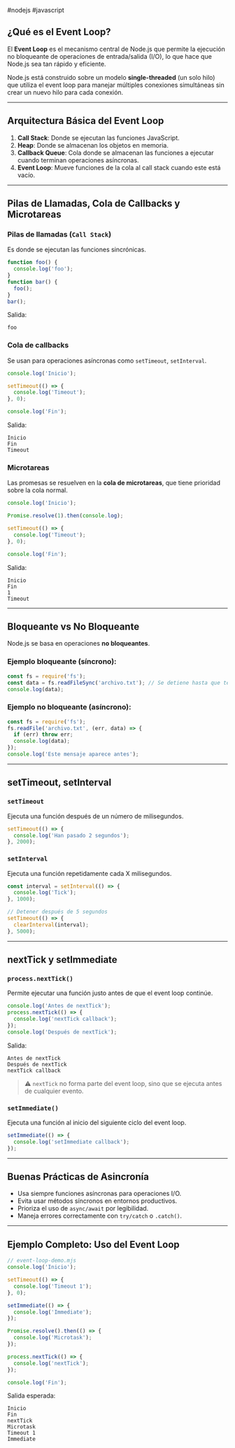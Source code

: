 #nodejs #javascript

## ¿Qué es el Event Loop?

El **Event Loop** es el mecanismo central de Node.js que permite la ejecución no bloqueante de operaciones de entrada/salida (I/O), lo que hace que Node.js sea tan rápido y eficiente.

Node.js está construido sobre un modelo **single-threaded** (un solo hilo) que utiliza el event loop para manejar múltiples conexiones simultáneas sin crear un nuevo hilo para cada conexión.

---

## Arquitectura Básica del Event Loop

1. **Call Stack**: Donde se ejecutan las funciones JavaScript.
2. **Heap**: Donde se almacenan los objetos en memoria.
3. **Callback Queue**: Cola donde se almacenan las funciones a ejecutar cuando terminan operaciones asíncronas.
4. **Event Loop**: Mueve funciones de la cola al call stack cuando este está vacío.

---

## Pilas de Llamadas, Cola de Callbacks y Microtareas

### Pilas de llamadas (`Call Stack`)

Es donde se ejecutan las funciones sincrónicas.

```javascript
function foo() {
  console.log('foo');
}
function bar() {
  foo();
}
bar();
```

Salida:
```
foo
```

### Cola de callbacks

Se usan para operaciones asíncronas como `setTimeout`, `setInterval`.

```javascript
console.log('Inicio');

setTimeout(() => {
  console.log('Timeout');
}, 0);

console.log('Fin');
```

Salida:
```
Inicio
Fin
Timeout
```

### Microtareas

Las promesas se resuelven en la **cola de microtareas**, que tiene prioridad sobre la cola normal.

```javascript
console.log('Inicio');

Promise.resolve(1).then(console.log);

setTimeout(() => {
  console.log('Timeout');
}, 0);

console.log('Fin');
```

Salida:
```
Inicio
Fin
1
Timeout
```

---

## Bloqueante vs No Bloqueante

Node.js se basa en operaciones **no bloqueantes**.

### Ejemplo bloqueante (síncrono):

```javascript
const fs = require('fs');
const data = fs.readFileSync('archivo.txt'); // Se detiene hasta que termine
console.log(data);
```

### Ejemplo no bloqueante (asíncrono):

```javascript
const fs = require('fs');
fs.readFile('archivo.txt', (err, data) => {
  if (err) throw err;
  console.log(data);
});
console.log('Este mensaje aparece antes');
```

---

## setTimeout, setInterval

### `setTimeout`

Ejecuta una función después de un número de milisegundos.

```javascript
setTimeout(() => {
  console.log('Han pasado 2 segundos');
}, 2000);
```

### `setInterval`

Ejecuta una función repetidamente cada X milisegundos.

```javascript
const interval = setInterval(() => {
  console.log('Tick');
}, 1000);

// Detener después de 5 segundos
setTimeout(() => {
  clearInterval(interval);
}, 5000);
```

---

## nextTick y setImmediate

### `process.nextTick()`

Permite ejecutar una función justo antes de que el event loop continúe.

```javascript
console.log('Antes de nextTick');
process.nextTick(() => {
  console.log('nextTick callback');
});
console.log('Después de nextTick');
```

Salida:
```
Antes de nextTick
Después de nextTick
nextTick callback
```

> ⚠️ `nextTick` no forma parte del event loop, sino que se ejecuta antes de cualquier evento.

### `setImmediate()`

Ejecuta una función al inicio del siguiente ciclo del event loop.

```javascript
setImmediate(() => {
  console.log('setImmediate callback');
});
```

---

## Buenas Prácticas de Asincronía

- Usa siempre funciones asíncronas para operaciones I/O.
- Evita usar métodos síncronos en entornos productivos.
- Prioriza el uso de `async/await` por legibilidad.
- Maneja errores correctamente con `try/catch` o `.catch()`.

---

## Ejemplo Completo: Uso del Event Loop

```javascript
// event-loop-demo.mjs
console.log('Inicio');

setTimeout(() => {
  console.log('Timeout 1');
}, 0);

setImmediate(() => {
  console.log('Immediate');
});

Promise.resolve().then(() => {
  console.log('Microtask');
});

process.nextTick(() => {
  console.log('nextTick');
});

console.log('Fin');
```

Salida esperada:
```
Inicio
Fin
nextTick
Microtask
Timeout 1
Immediate
```
